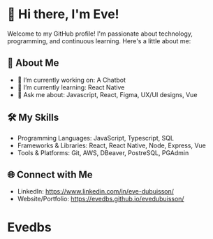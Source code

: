 # 👋 Hi there, I'm Eve!

Welcome to my GitHub profile! I'm passionate about technology, programming, and continuous learning. Here's a little about me:

## 🚀 About Me
- 🔭 I’m currently working on: A Chatbot
- 🌱 I’m currently learning: React Native
- 💬 Ask me about: Javascript, React, Figma, UX/UI designs, Vue

## 🛠️ My Skills
- Programming Languages: JavaScript, Typescript, SQL
- Frameworks & Libraries: React, React Native, Node, Express, Vue
- Tools & Platforms: Git, AWS, DBeaver, PostreSQL, PGAdmin


## 🌐 Connect with Me
- LinkedIn: https://www.linkedin.com/in/eve-dubuisson/
- Website/Portfolio: https://evedbs.github.io/evedubuisson/

# Evedbs
